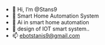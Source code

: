 - 👋 Hi, I’m @Stans9
- 👀 Smart Home Automation System 
- 🌱 Ai in smart home automation 
- 💞️ design of IOT smart system..
- 📫 ebotstanis9@gmail.com

<!---
Stans9/Stans9 is a ✨ special ✨ repository because its `README.md` (this file) appears on your GitHub profile.
You can click the Preview link to take a look at your changes.
--->
